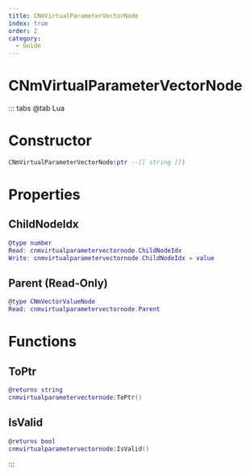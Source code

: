 ```yaml
---
title: CNmVirtualParameterVectorNode
index: true
order: 2
category:
  - Guide
---
```


# CNmVirtualParameterVectorNode

::: tabs
@tab Lua
# Constructor
```lua
CNmVirtualParameterVectorNode(ptr --[[ string ]])
```
# Properties
## ChildNodeIdx 
```lua
@type number
Read: cnmvirtualparametervectornode.ChildNodeIdx
Write: cnmvirtualparametervectornode.ChildNodeIdx = value
```
## Parent (Read-Only)
```lua
@type CNmVectorValueNode
Read: cnmvirtualparametervectornode.Parent
```
# Functions
## ToPtr
```lua
@returns string
cnmvirtualparametervectornode:ToPtr()
```
## IsValid
```lua
@returns bool
cnmvirtualparametervectornode:IsValid()
```

:::